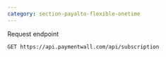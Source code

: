 ```yaml
---
category: section-payalto-flexible-onetime
---
```

Request endpoint
```
GET https://api.paymentwall.com/api/subscription
```